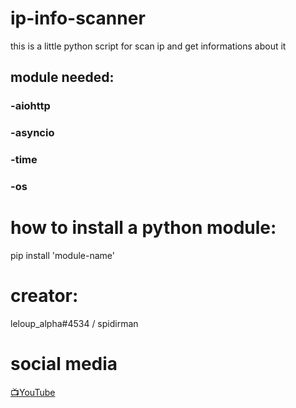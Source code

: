 # ip-info-scanner
this is a little python script for scan ip and get informations about it

## module needed:

### -aiohttp
### -asyncio
### -time
### -os

# how to install a python module: 
pip install 'module-name'

# creator:
leloup_alpha#4534 / spidirman

# social media
  <a href="https://youtube.com/c/leloupalpha">📺YouTube</a>
